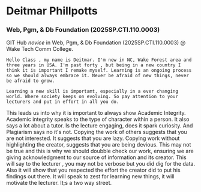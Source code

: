 # Deitmar Phillpotts
### Web, Pgm, & Db Foundation (2025SP.CTI.110.0003)

GIT Hub *novice* in Web, Pgm, & Db Foundation (2025SP.CTI.110.0003) @ Wake Tech Comm College.

    Hello Class , my name is Deitmar. I'm new in NC, Wake Forest area and three years in USA. I'm past forty , but being in a new country I think it is important I remake myself. Learning is an ongoing process so we should always embrace it. Never be afraid of new things, never be afraid to grow.

    Learning a new skill is importamt, especially in a ever changing world. Where society keeps on evolving. So pay attention to your lecturers and put in effort in all you do. 

This leads us into why it is important to always show Academic Integrity. Academic integrity speaks to the type of character within a person. It also says a lot about a tutor. Is the lecture engaging, does it spark curiosity. And Plagiarism says no it's not. Copying the work of others suggests that you are not interested. It suggests that you are lazy. Copying work without highlighting the creator, suggests that you are being devious. This may not be true and this is why we should doubble check our work, ensuring we are giving acknowledgment to our source of information and its creator. This will say to the lecturer , you may not be verbose but you did dig for the data. Also it will show that you respected the effort the creator did to put his findings out there. It will speak to zest for learning new things, it will motivate the lecturer. It;s a two way street.

